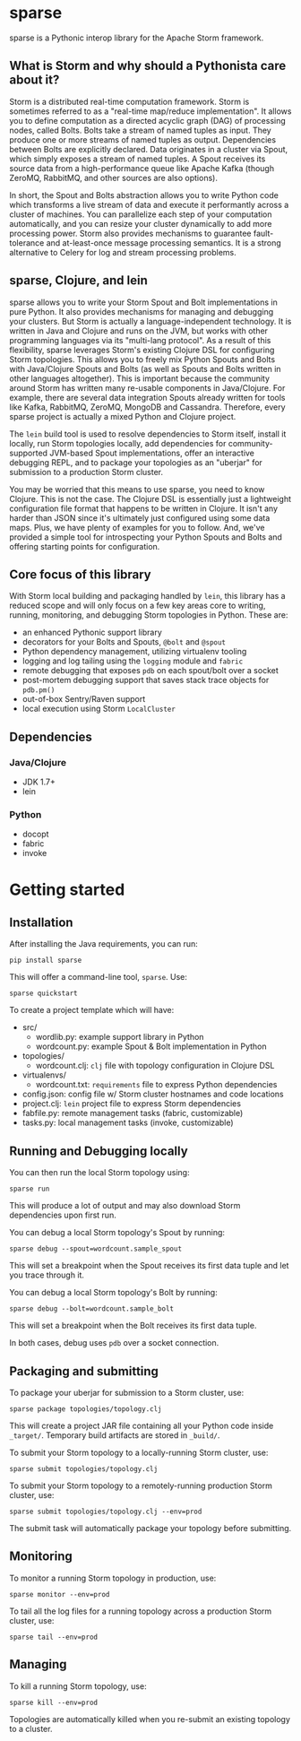 # sparse

sparse is a Pythonic interop library for the Apache Storm framework.

## What is Storm and why should a Pythonista care about it?

Storm is a distributed real-time computation framework. Storm is sometimes
referred to as a "real-time map/reduce implementation". It allows you to define
computation as a directed acyclic graph (DAG) of processing nodes, called
Bolts. Bolts take a stream of named tuples as input. They produce one or more
streams of named tuples as output. Dependencies between Bolts are explicitly
declared. Data originates in a cluster via Spout, which simply exposes a stream
of named tuples. A Spout receives its source data from a high-performance queue
like Apache Kafka (though ZeroMQ, RabbitMQ, and other sources are also
options).

In short, the Spout and Bolts abstraction allows you to write Python code which
transforms a live stream of data and execute it performantly across a cluster
of machines. You can parallelize each step of your computation automatically,
and you can resize your cluster dynamically to add more processing power. Storm
also provides mechanisms to guarantee fault-tolerance and at-least-once message
processing semantics. It is a strong alternative to Celery for log and stream
processing problems.

## sparse, Clojure, and lein

sparse allows you to write your Storm Spout and Bolt implementations in pure
Python. It also provides mechanisms for managing and debugging your clusters.
But Storm is actually a language-independent technology. It is written in Java
and Clojure and runs on the JVM, but works with other programming languages via
its "multi-lang protocol". As a result of this flexibility, sparse leverages
Storm's existing Clojure DSL for configuring Storm topologies. This allows you
to freely mix Python Spouts and Bolts with Java/Clojure Spouts and Bolts (as
well as Spouts and Bolts written in other languages altogether). This is
important because the community around Storm has written many re-usable
components in Java/Clojure. For example, there are several data integration
Spouts already written for tools like Kafka, RabbitMQ, ZeroMQ, MongoDB and
Cassandra. Therefore, every sparse project is actually a mixed Python and
Clojure project.

The ``lein`` build tool is used to resolve dependencies to Storm itself,
install it locally, run Storm topologies locally, add dependencies for
community-supported JVM-based Spout implementations, offer an interactive
debugging REPL, and to package your topologies as an "uberjar" for submission
to a production Storm cluster.

You may be worried that this means to use sparse, you need to know Clojure.
This is not the case. The Clojure DSL is essentially just a lightweight
configuration file format that happens to be written in Clojure. It isn't any
harder than JSON since it's ultimately just configured using some data maps.
Plus, we have plenty of examples for you to follow. And, we've provided a
simple tool for introspecting your Python Spouts and Bolts and offering
starting points for configuration.

## Core focus of this library

With Storm local building and packaging handled by ``lein``, this library has a
reduced scope and will only focus on a few key areas core to writing, running,
monitoring, and debugging Storm topologies in Python. These are:

* an enhanced Pythonic support library
* decorators for your Bolts and Spouts, ``@bolt`` and ``@spout``
* Python dependency management, utilizing virtualenv tooling
* logging and log tailing using the ``logging`` module and ``fabric``
* remote debugging that exposes ``pdb`` on each spout/bolt over a socket
* post-mortem debugging support that saves stack trace objects for ``pdb.pm()``
* out-of-box Sentry/Raven support
* local execution using Storm ``LocalCluster``

## Dependencies

### Java/Clojure

* JDK 1.7+
* lein

### Python

* docopt
* fabric
* invoke

# Getting started

## Installation

After installing the Java requirements, you can run:

    pip install sparse

This will offer a command-line tool, ``sparse``. Use:

    sparse quickstart

To create a project template which will have:

* src/
    * wordlib.py: example support library in Python
    * wordcount.py: example Spout & Bolt implementation in Python
* topologies/
    * wordcount.clj: ``clj`` file with topology configuration in Clojure DSL
* virtualenvs/
    * wordcount.txt: ``requirements`` file to express Python dependencies
* config.json: config file w/ Storm cluster hostnames and code locations
* project.clj: ``lein`` project file to express Storm dependencies
* fabfile.py: remote management tasks (fabric, customizable)
* tasks.py: local management tasks (invoke, customizable)

## Running and Debugging locally

You can then run the local Storm topology using:

    sparse run

This will produce a lot of output and may also download Storm dependencies upon
first run.

You can debug a local Storm topology's Spout by running:

    sparse debug --spout=wordcount.sample_spout

This will set a breakpoint when the Spout receives its first data tuple and let you trace through it.

You can debug a local Storm topology's Bolt by running:

    sparse debug --bolt=wordcount.sample_bolt

This will set a breakpoint when the Bolt receives its first data tuple.

In both cases, debug uses ``pdb`` over a socket connection.

## Packaging and submitting

To package your uberjar for submission to a Storm cluster, use:

    sparse package topologies/topology.clj

This will create a project JAR file containing all your Python code inside
``_target/``. Temporary build artifacts are stored in ``_build/``.

To submit your Storm topology to a locally-running Storm cluster, use:

    sparse submit topologies/topology.clj

To submit your Storm topology to a remotely-running production Storm cluster, use:

    sparse submit topologies/topology.clj --env=prod

The submit task will automatically package your topology before submitting.

## Monitoring

To monitor a running Storm topology in production, use:

    sparse monitor --env=prod

To tail all the log files for a running topology across a production Storm
cluster, use:

    sparse tail --env=prod

## Managing

To kill a running Storm topology, use:

    sparse kill --env=prod

Topologies are automatically killed when you re-submit an existing topology to
a cluster.
